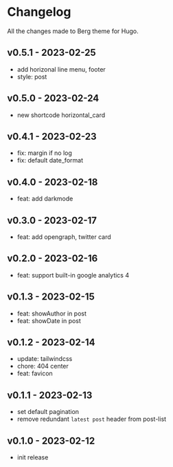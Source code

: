 # Changelog

All the changes made to Berg theme for Hugo.

## v0.5.1 - 2023-02-25

- add horizonal line menu, footer
- style: post

## v0.5.0 - 2023-02-24

- new shortcode horizontal_card
 
## v0.4.1 - 2023-02-23

- fix: margin if no log
- fix: default date_format
 
## v0.4.0 - 2023-02-18

- feat: add darkmode
 
## v0.3.0 - 2023-02-17

- feat: add opengraph, twitter card

## v0.2.0 - 2023-02-16

- feat: support built-in google analytics 4

## v0.1.3 - 2023-02-15

- feat: showAuthor in post
- feat: showDate in post

## v0.1.2 - 2023-02-14

- update: tailwindcss
- chore: 404 center
- feat: favicon

## v0.1.1 - 2023-02-13

- set default pagination
- remove redundant `latest post` header from post-list

## v0.1.0 - 2023-02-12

- init release

